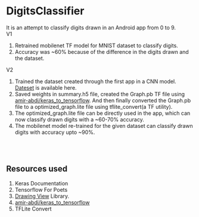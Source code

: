 # DigitsClassifier
It is an attempt to classify digits drawn in an Android app from 0 to 9.
<br>
V1
1. Retrained mobilenet TF model for MNIST dataset to classify digits.
2. Accuracy was ~60% because of the difference in the digits drawn and the dataset.

V2
<br>

1. Trained the dataset created through the first app in a CNN model. [Dateset](https://drive.google.com/open?id=12JhP2ytGvePPyn7UtgW3MF1CLAsLUxhK) is available here.
2. Saved weights in summary.h5 file, created the Graph.pb TF file using [amir-abdi/keras_to_tensorflow](https://github.com/amir-abdi/keras_to_tensorflow). And then finally converted the Graph.pb file to a optimized_graph.lite file using tflite_convert(a TF utility).
3. The optimized_graph.lite file can be directly used in the app, which can now classify drawn digits with a ~60-70% accuracy.
4. The mobilenet model re-trained for the given dataset can classify drawn digits with accuracy upto ~90%.


<br><br>
## Resources used
1. Keras Documentation
2. Tensorflow For Poets
3. [Drawing View](https://github.com/Raed-Mughaus/DrawingView) Library.
4. [amir-abdi/keras_to_tensorflow](https://github.com/amir-abdi/keras_to_tensorflow)
5. TFLite Convert
